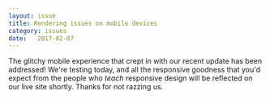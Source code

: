 ```yaml
---
layout: issue
title: Rendering issues on mobile devices
category: issues
date:   2017-02-07
---
```


The glitchy mobile experience that crept in with our recent update has been addressed! We're testing today, and all the responsive goodness that you'd expect from the people who _teach_ responsive design will be reflected on our live site shortly. Thanks for not razzing us. 
